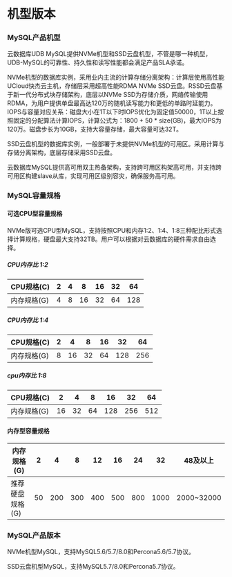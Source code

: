 # 机型版本



### MySQL产品机型

云数据库UDB MySQL提供NVMe机型和SSD云盘机型，不管是哪一种机型，UDB-MySQL的可靠性、持久性和读写性能都会满足产品SLA承诺。

NVMe机型的数据库实例，采用业内主流的计算存储分离架构：计算层使用高性能UCloud快杰云主机，存储层采用超高性能RDMA NVMe SSD云盘。RSSD云盘基于新一代分布式块存储架构，底层以NVMe SSD为存储介质，网络传输使用RDMA，为用户提供单盘最高达120万的随机读写能力和更低的单路时延能力。IOPS与容量对应关系：磁盘大小在1T以下时IOPS优化为固定值50000，1T以上按照固定的分配算法计算IOPS，计算公式为：1800 + 50 * size(GB)，最大IOPS为120万。磁盘步长为10GB，支持大容量存储，最大容量可达32T。

SSD云盘机型的数据库实例，一般部署于未提供NVMe机型的可用区。采用计算与存储分离架构，底层存储采用SSD云盘。

云数据库MySQL提供高可用双主热备架构，支持跨可用区构架高可用，并支持跨可用区构建slave从库，实现可用区级别容灾，确保服务高可用。


### MySQL容量规格

#### 可选CPU型容量规格

NVMe版可选CPU型MySQL，支持按照CPU和内存1:2、1:4、1:8三种配比形式选择计算规格，硬盘最大支持32TB。用户可以根据对云数据库的硬件需求自由选择。

##### CPU内存比 1:2
| CPU规格(C)    | 2  | 4   | 8   | 16  |  32   | 64 |
| ------------ | -- | --- | --- | --- | --- | --- | 
| 内存规格(G) | 4  | 8  | 16  | 32  | 64  | 128  |

##### CPU内存比 1:4
| CPU规格(C)    | 2  | 4   | 8   | 16  |  32   | 64 |
| ------------ | -- | --- | --- | --- | --- | --- |
| 内存规格(G) | 8  | 16  | 32  | 64  | 128  | 256  |

##### cpu内存比 1:8
| CPU规格(C)    | 2  | 4   | 8   | 16  |  32   | 64 |
| ------------ | -- | --- | --- | --- | --- | --- |
| 内存规格(G) | 16  | 32  | 64 | 128  | 256  | 512 |

#### 内存型容量规格

| 内存规格(G)    | 2  | 4   | 8   | 12  | 16  | 24  | 32   | 48及以上 |
| --------- | -- | --- | --- | --- | --- | --- | ---- | ----- |
| 推荐硬盘规格(G) | 50 | 200 | 300 | 400 | 500 | 800 | 1000 | 2000~32000  |

### MySQL产品版本

NVMe机型MySQL，支持MySQL5.6/5.7/8.0和Percona5.6/5.7协议。

SSD云盘机型MySQL，支持MySQL5.7/8.0和Percona5.7协议。
